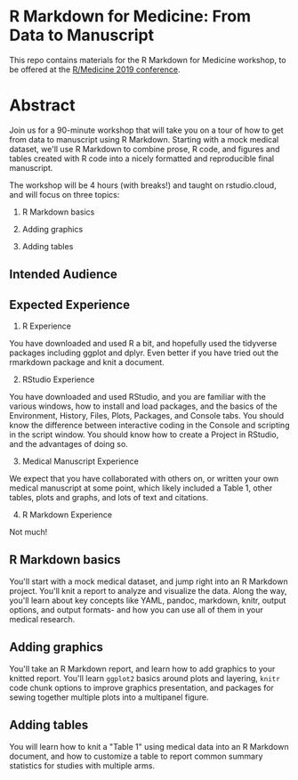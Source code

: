 # R Markdown for Medicine: From Data to Manuscript

This repo contains materials for the R Markdown for Medicine workshop, to be offered at the [R/Medicine 2019 conference](https://r-medicine.com/). 

# Abstract


Join us for a 90-minute workshop that will take you on a tour of how to get from data to manuscript using R Markdown. Starting with a mock medical dataset, we'll use R Markdown to combine prose, R code, and figures and tables created with R code into a nicely formatted and reproducible final manuscript. 

 
The workshop will be 4 hours (with breaks!) and taught on rstudio.cloud, and will focus on three topics:

1. R Markdown basics

2. Adding graphics

3. Adding tables

## Intended Audience

## Expected Experience

1. R Experience

You have downloaded and used R a bit, and hopefully used the tidyverse packages including ggplot and dplyr. Even better if you have tried out the rmarkdown package and knit a document.

2. RStudio Experience

You have downloaded and used  RStudio, and you are familiar with the various windows, how to install and load packages, and the basics of the Environment, History, Files, Plots, Packages, and Console tabs. You should know the difference between interactive coding in the Console and scripting in the script window. You should know how to create a Project in RStudio, and the advantages of doing so. 

3. Medical Manuscript Experience

We expect that you have collaborated with others on, or written your own medical manuscript at some point, which likely included a Table 1, other tables, plots and graphs, and lots of text and citations.

4. R Markdown Experience

Not much!


## R Markdown basics

You'll start with a mock medical dataset, and jump right into an R Markdown project. You'll knit a report to analyze and visualize the data. Along the way, you'll learn about key concepts like YAML, pandoc, markdown, knitr, output options, and output formats- and how you can use all of them in your medical research. 

## Adding graphics

You'll take an R Markdown report, and learn how to add graphics to your knitted report. You'll learn `ggplot2` basics around plots and layering, `knitr` code chunk options to improve graphics presentation, and packages for sewing together multiple plots into a multipanel figure. 

## Adding tables

You will learn how to knit a "Table 1" using medical data into an R Markdown document, and how to customize a table to report common summary statistics for studies with multiple arms. 

